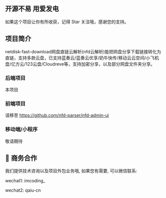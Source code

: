 ## 开源不易 用爱发电

如果这个项目让你有所收获，记得 Star 关注哦，感谢您的支持。

## 项目简介

netdisk-fast-download网盘直链云解析(nfd云解析)能把网盘分享下载链接转化为直链，支持多款云盘，已支持蓝奏云/蓝奏云优享/奶牛快传/移动云云空间/小飞机盘/亿方云/123云盘/Cloudreve等，支持加密分享，以及部分网盘文件夹分享。

### 后端项目

本项目

### 前端项目

请移至 https://github.com/nfd-parser/nfd-admin-ui

### 移动端/小程序

敬请期待

## 🤝 商务合作

我们提供技术咨询以及项目外包业务哦, 如果您有需要, 可以微信联系:
<p>wechat1: imcoding_</p>
<p>wechat2: qaiu-cn</p>
